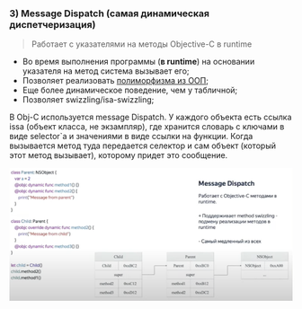 
### 3) Message Dispatch (самая динамическая диспетчеризация)

> Работает с указателями на методы Objective-C в runtime

* Во время выполнения программы (**в runtime**) на основании указателя на метод система вызывает его;
* Позволяет реализовать [полиморфизма из ООП](/2%20ComputerScience/2.2%20Languages/2.2.2%20Paradigm/2.2.2.2%20Imperative/2.2.2.2.2%20OOP.md);
* Еще более динамическое поведение, чем у табличной;
* Позволяет swizzling/isa-swizzling;

В Obj-C используется message Dispatch. У каждого объекта есть ссылка issa (объект класса, не экзампляр), где хранится словарь с ключами в виде selector`а и значениями в виде ссылки на функции. Когда вызывается метод туда передается селектор и сам объект (который этот метод вызывает), которому придет это сообщение.

![messageDispatch](https://github.com/eldaroid/pictures/blob/master/iOSWiki/Swift/messageDispatch.png?raw=true)